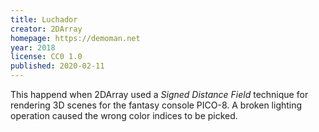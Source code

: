 ```yaml
---
title: Luchador
creator: 2DArray
homepage: https://demoman.net
year: 2018
license: CC0 1.0
published: 2020-02-11
---
```


This happend when 2DArray used a *Signed Distance Field* technique for rendering 3D scenes for the fantasy console PICO-8. A broken lighting operation caused the wrong color indices to be picked.
